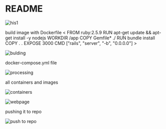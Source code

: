 # README


![his1](https://github.com/Tripti-TD/docker-rails/assets/128075759/9fa51d3a-2d4d-429a-910b-cd98b6b25f00)

build image with Dockerfile
< FROM ruby:2.5.9
 RUN apt-get update && apt-get install -y nodejs
 WORKDIR /app
 COPY Gemfile* ./
 RUN bundle install
 COPY . .
 EXPOSE 3000
 CMD ["rails", "server", "-b", "0.0.0.0"] >
 
![bulding](https://github.com/Tripti-TD/docker-rails/assets/128075759/b45581b8-6995-4e33-ace4-c563de5cc4d5)

docker-compose.yml file

![processing](https://github.com/Tripti-TD/docker-rails/assets/128075759/8e9869af-7c62-417b-af19-832988cae47f)

all containers and images

![containers](https://github.com/Tripti-TD/docker-rails/assets/128075759/964cda6c-1039-4176-8b52-3d22e1254b55)


![webpage](https://github.com/Tripti-TD/docker-rails/assets/128075759/2a29275a-cbf8-4a22-a474-a1305018d953)

pushing it to repo

![push to repo](https://github.com/Tripti-TD/docker-rails/assets/128075759/7c4b5f48-bb3a-4f49-b336-fcad1c1dca15)





